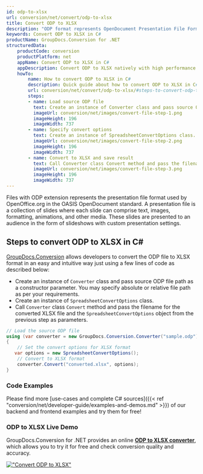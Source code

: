 ```yaml
---
id: odp-to-xlsx
url: conversion/net/convert/odp-to-xlsx
title: Convert ODP to XLSX
description: "ODP format represents OpenDocument Presentation File Format with .odp extension. Learn how to convert ODP to XLSX file programmatically in C# language using GroupDocs.Conversion for .NET library."
keywords: Convert ODP to XLSX in C#
productName: GroupDocs.Conversion for .NET
structuredData:
    productCode: conversion
    productPlatform: net
    appName: Convert ODP to XLSX in C#
    appDescription: Convert ODP to XLSX natively with high performance using C# language and server side GroupDocs.Conversion for .NET APIs, without the use of any software like Microsoft or Open Office.
    howTo:
        name: How to convert ODP to XLSX in C# 
        description: Quick guide about how to convert ODP to XLSX in C# with high performance and accuracy.
        url: conversion/net/convert/odp-to-xlsx/#steps-to-convert-odp-to-xlsx-in-c
        steps:
        - name: Load source ODP file 
          text: Create an instance of Converter class and pass source ODP file path as a constructor parameter. You may specify absolute or relative file path as per your requirements. 
          imageUrl: conversion/net/images/convert-file-step-1.png
          imageHeight: 196
          imageWidth: 737
        - name: Specify convert options 
          text: Create an instance of SpreadsheetConvertOptions class.
          imageUrl: conversion/net/images/convert-file-step-2.png
          imageHeight: 196
          imageWidth: 737
        - name: Convert to XLSX and save result 
          text: Call Converter class Convert method and pass the filename for the converted HTML file and the SpreadsheetConvertOptions object from the previous step as parameters.
          imageUrl: conversion/net/images/convert-file-step-3.png
          imageHeight: 196
          imageWidth: 737
---
```


Files with ODP extension represents the presentation file format used by OpenOffice.org in the OASIS OpenDocument standard. A presentation file is a collection of slides where each slide can comprise text, images, formatting, animations, and other media. These slides are presented to an audience in the form of slideshows with custom presentation settings.

## Steps to convert ODP to XLSX in C#

[GroupDocs.Conversion](https://products.groupdocs.com/conversion/net) allows developers to convert the ODP file to XLSX format in an easy and intuitive way just using a few lines of code as described below:

* Create an instance of `Converter` class and pass source ODP file path as a constructor parameter. You may specify absolute or relative file path as per your requirements. 
* Create an instance of `SpreadsheetConvertOptions` class.
* Call `Converter` class `Convert` method and pass the filename for the converted XLSX file and the `SpreadsheetConvertOptions` object from the previous step as parameters.

```csharp
// Load the source ODP file
using (var converter = new GroupDocs.Conversion.Converter("sample.odp"))
{
    // Set the convert options for XLSX format
   var options = new SpreadsheetConvertOptions();
    // Convert to XLSX format
    converter.Convert("converted.xlsx", options);
}
```

### Code Examples

Please find more [use-cases and complete C# sources]({{< ref "conversion/net/developer-guide/examples-and-demos.md" >}}) of our backend and frontend examples and try them for free!

### ODP to XLSX Live Demo

GroupDocs.Conversion for .NET provides an online [**ODP to XLSX converter**](https://products.groupdocs.app/conversion/odp-to-xlsx), which allows you to try it for free and check conversion quality and accuracy.

[!["Convert ODP to XLSX"](conversion/net/images/convert-to-xlsx/convert-odp-to-xlsx.png)](https://products.groupdocs.app/conversion/odp-to-xlsx)